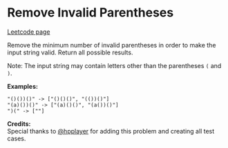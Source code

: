# Remove Invalid Parentheses
[Leetcode page](https://leetcode.com/problems/remove-invalid-parentheses/description)

Remove the minimum number of invalid parentheses in order to make the input
string valid. Return all possible results.

Note: The input string may contain letters other than the parentheses `(` and
`)`.

**Examples:**  

    
    
    "()())()" -> ["()()()", "(())()"]
    "(a)())()" -> ["(a)()()", "(a())()"]
    ")(" -> [""]
    

**Credits:**  
Special thanks to [@hpplayer](https://leetcode.com/discuss/user/hpplayer) for
adding this problem and creating all test cases.

